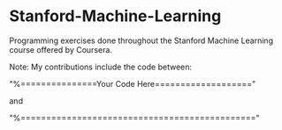Stanford-Machine-Learning
=========================

Programming exercises done throughout the Stanford Machine Learning course offered by Coursera.

Note: My contributions include the code between:

"%===============Your Code Here==================="

and 

"%=============================================="
